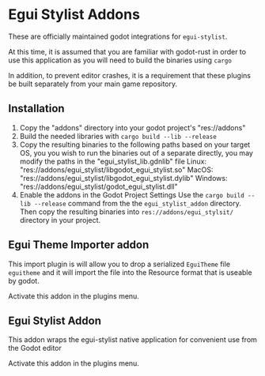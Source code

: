 # Egui Stylist Addons

These are officially maintained godot integrations for `egui-stylist`.

At this time, it is assumed that you are familiar with godot-rust in order to use this application as you will need to build the binaries using `cargo`

In addition, to prevent editor crashes, it is a requirement that these plugins be built separately from your main game repository.
## Installation


1. Copy the "addons" directory into your godot project's "res://addons"
2. Build the needed libraries with `cargo build --lib --release`
3. Copy the resulting binaries to the following paths based on your target OS, you you wish to run the binaries out of a separate directly, you may modify the paths in the "egui_stylist_lib.gdnlib" file
    Linux: "res://addons/egui_stylist/libgodot_egui_stylist.so"
    MacOS: "res://addons/egui_stylist/libgodot_egui_stylist.dylib"
    Windows: "res://addons/egui_stylist/godot_egui_stylist.dll"
4. Enable the addons in the Godot Project Settings
Use the `cargo build --lib --release` command from the the `egui_stylist_addon` directory. Then copy the resulting binaries into `res://addons/egui_stylsit/` directory in your project.

## Egui Theme Importer addon

This import plugin is will allow you to drop a serialized `EguiTheme` file `eguitheme` and it will import the file into the Resource format that is useable by godot.

Activate this addon in the plugins menu.

## Egui Stylist Addon

This addon wraps the egui-stylist native application for convenient use from the Godot editor

Activate this addon in the plugins menu.